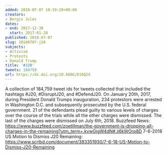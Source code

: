 ```yaml
---
added: 2018-07-07 10:19:20+00:00
creators:
- Bergis Jules
dates:
- end: 2017-12-30
  start: 2017-01-20
published: 2018-07-07
slug: 20180707-j20
subjects:
- Activism
- Protests
- Donald Trump
title: '#J20'
tweets: 184759
url: https://dx.doi.org/10.6086/D16Q2X
---
```


A collection of 184,759 tweet ids for tweets collected that included the hashtags #J20, #DisruptJ20, and #DefendJ20. On January 20th, 2017, during President Donald Trumps inauguration, 234 protestors were arrested in Washington D.C. and subsequently prosecuted by the U.S. federal government. 21 of the defendants plead guilty to various levels of charges over the course of the trials while all the other charges were dismissed. The last of the charges were dismissed on July 6th, 2018. Buzzfeed News: https://www.buzzfeed.com/zoetillman/the-government-is-dropping-all-charges-in-the-remaining?utm_term=.kvwGjgW4dN#.ii6kWOrp8D 7-6-2018 US Motion to Dismiss J20 Remaining: https://www.scribd.com/document/383351930/7-6-18-US-Motion-to-Dismiss-J20-Remaining
